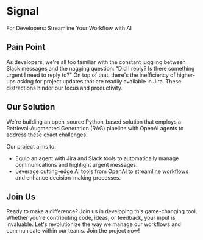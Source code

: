 # Signal

For Developers: Streamline Your Workflow with AI

## Pain Point
As developers, we're all too familiar with the constant juggling between Slack messages and the nagging question: "Did I reply? Is there something urgent I need to reply to?" On top of that, there's the inefficiency of higher-ups asking for project updates that are readily available in Jira. These distractions hinder our focus and productivity.

## Our Solution
We're building an open-source Python-based solution that employs a Retrieval-Augmented Generation (RAG) pipeline with OpenAI agents to address these exact challenges. 

Our project aims to:
- Equip an agent with Jira and Slack tools to automatically manage communications and highlight urgent messages.
- Leverage cutting-edge AI tools from OpenAI to streamline workflows and enhance decision-making processes.


## Join Us
Ready to make a difference? Join us in developing this game-changing tool. Whether you're contributing code, ideas, or feedback, your input is invaluable. Let's revolutionize the way we manage our workflows and communicate within our teams. Join the project now!
